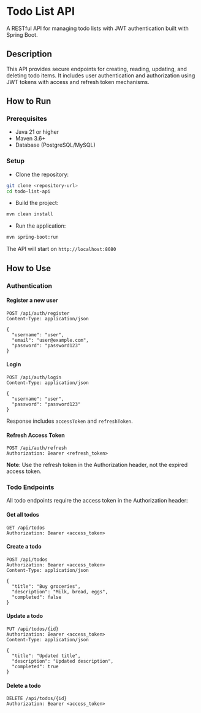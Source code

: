 # Todo List API

A RESTful API for managing todo lists with JWT authentication built with Spring Boot.

## Description

This API provides secure endpoints for creating, reading, updating, and deleting todo items. It includes user authentication and authorization using JWT tokens with access and refresh token mechanisms.


## How to Run

### Prerequisites

- Java 21 or higher
- Maven 3.6+
- Database (PostgreSQL/MySQL)

### Setup

* Clone the repository:
```bash
git clone <repository-url>
cd todo-list-api
```


* Build the project:
```bash
mvn clean install
```

* Run the application:
```bash
mvn spring-boot:run
```

The API will start on `http://localhost:8080`

## How to Use

### Authentication

#### Register a new user
```http
POST /api/auth/register
Content-Type: application/json

{
  "username": "user",
  "email": "user@example.com",
  "password": "password123"
}
```

#### Login
```http
POST /api/auth/login
Content-Type: application/json

{
  "username": "user",
  "password": "password123"
}
```

Response includes `accessToken` and `refreshToken`.

#### Refresh Access Token
```http
POST /api/auth/refresh
Authorization: Bearer <refresh_token>
```

**Note**: Use the refresh token in the Authorization header, not the expired access token.

### Todo Endpoints

All todo endpoints require the access token in the Authorization header:

#### Get all todos
```http
GET /api/todos
Authorization: Bearer <access_token>
```

#### Create a todo
```http
POST /api/todos
Authorization: Bearer <access_token>
Content-Type: application/json

{
  "title": "Buy groceries",
  "description": "Milk, bread, eggs",
  "completed": false
}
```

#### Update a todo
```http
PUT /api/todos/{id}
Authorization: Bearer <access_token>
Content-Type: application/json

{
  "title": "Updated title",
  "description": "Updated description",
  "completed": true
}
```

#### Delete a todo
```http
DELETE /api/todos/{id}
Authorization: Bearer <access_token>
```

